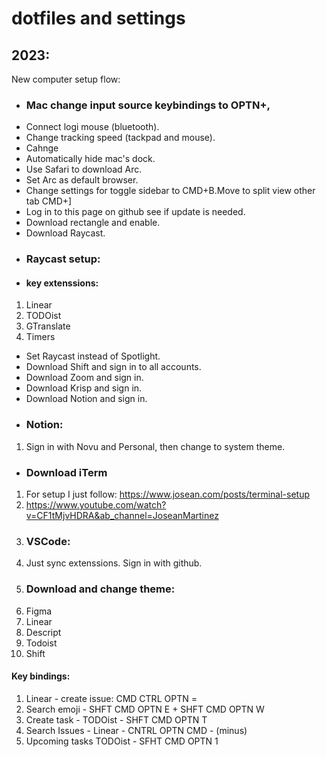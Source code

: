 # dotfiles and settings

## 2023:

New computer setup flow:
* ### Mac change input source keybindings to OPTN+,
* Connect logi mouse (bluetooth).
* Change tracking speed (tackpad and mouse).
* Cahnge 
* Automatically hide mac's dock.
* Use Safari to download Arc. 
* Set Arc as default browser.
* Change settings for toggle sidebar to CMD+B.Move to split view other tab CMD+]
* Log in to this page on github see if update is needed.
* Download rectangle and enable.
* Download Raycast.
* ### Raycast setup: 
* #### key extenssions:
1. Linear
2. TODOist
3. GTranslate
4. Timers
* Set Raycast instead of Spotlight.
* Download Shift and sign in to all accounts.
* Download Zoom and sign in.
* Download Krisp and sign in.
* Download Notion and sign in.
* ### Notion:
1. Sign in with Novu and Personal, then change to system theme.
* ### Download iTerm
1. For setup I just follow: https://www.josean.com/posts/terminal-setup
2. https://www.youtube.com/watch?v=CF1tMjvHDRA&ab_channel=JoseanMartinez
3. ### VSCode:
4. Just sync extenssions. Sign in with github.
5. ### Download and change theme:
6. Figma
7. Linear
8. Descript
9. Todoist
10. Shift


#### Key bindings:
1. Linear - create issue: CMD CTRL OPTN =
2. Search emoji - SHFT CMD OPTN E + SHFT CMD OPTN W
3. Create task - TODOist - SHFT CMD OPTN T
4. Search Issues - Linear - CNTRL OPTN CMD - (minus)
5. Upcoming tasks TODOist - SFHT CMD OPTN 1
